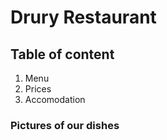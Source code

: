 # Drury Restaurant

## Table of content
 
1. Menu
2. Prices
3. Accomodation


### Pictures of our dishes